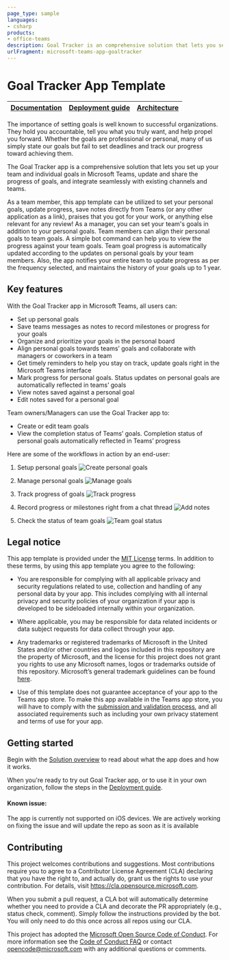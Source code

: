 ```yaml
---
page_type: sample
languages:
- csharp
products:
- office-teams
description: Goal Tracker is an comprehensive solution that lets you setup your team and individual goals from right inside Microsoft Teams
urlFragment: microsoft-teams-app-goaltracker
---
```


# Goal Tracker App Template

| [Documentation](https://github.com/OfficeDev/microsoft-teams-app-goaltracker/wiki/Home) | [Deployment guide](https://github.com/OfficeDev/microsoft-teams-app-goaltracker/wiki/Deployment-Guide) | [Architecture](https://github.com/OfficeDev/microsoft-teams-app-goaltracker/wiki/Solution-Overview) |
| ---- | ---- | ---- |

The importance of setting goals is well known to successful organizations. They hold you accountable, tell you what you truly want, and help propel you forward. Whether the goals are professional or personal, many of us simply state our goals but fail to set deadlines and track our progress toward achieving them.

The Goal Tracker app is a comprehensive solution that lets you set up your team and individual goals in Microsoft Teams, update and share the progress of goals, and integrate seamlessly with existing channels and teams.

As a team member, this app template can be utilized to set your personal goals, update progress, save notes directly from Teams (or any other application as a link), praises that you got for your work, or anything else relevant for any review! 
As a manager, you can set your team's goals in addition to your personal goals. Team members can align their personal goals to team goals. A simple bot command can help you to view the progress against your team goals. Team goal progress is automatically updated according to the updates on personal goals by your team members. Also, the app notifies your entire team to update progress as per the frequency selected, and maintains the history of your goals up to 1 year.


## Key features
With the Goal Tracker app in Microsoft Teams, all users can:
- Set up  personal goals
- Save teams messages as notes to record milestones or progress for your goals
- Organize and prioritize your goals in the personal board
- Align personal goals towards teams’ goals and collaborate with managers or coworkers in a team
- Get timely reminders to help you stay on track, update goals right in the Microsoft Teams interface
- Mark progress for personal goals. Status updates on personal goals are automatically reflected in teams’ goals
- View notes saved against a personal goal
- Edit notes saved for a personal goal

Team owners/Managers can use the Goal Tracker app to:
- Create or edit team goals
- View the completion status of Teams’ goals. Completion status of personal goals automatically reflected in Teams’ progress

Here are some of the workflows in action by an end-user:

1. Setup personal goals
![Create personal goals](https://github.com/OfficeDev/microsoft-teams-app-goaltracker/wiki/Images/Setgoals.png)

2. Manage personal goals
![Manage goals](https://github.com/OfficeDev/microsoft-teams-app-goaltracker/wiki/Images/Editgoals.png)

3. Track progress of goals
![Track progress](https://github.com/OfficeDev/microsoft-teams-app-goaltracker/wiki/Images/PersonalGoalsTab.png)

4. Record progress or milestones right from a chat thread
![Add notes](https://github.com/OfficeDev/microsoft-teams-app-goaltracker/wiki/Images/Fromchat.png)

5. Check the status of team goals
![Team goal status](https://github.com/OfficeDev/microsoft-teams-app-goaltracker/wiki/Images/Goalstatus.png)


## Legal notice

This app template is provided under the [MIT License](https://github.com/OfficeDev/microsoft-teams-app-goaltracker/blob/master/LICENSE) terms.  In addition to these terms, by using this app template you agree to the following:

-	You are responsible for complying with all applicable privacy and security regulations related to use, collection and handling of any personal data by your app.  This includes complying with all internal privacy and security policies of your organization if your app is developed to be sideloaded internally within your organization.

-	Where applicable, you may be responsible for data related incidents or data subject requests for data collect through your app.

-	Any trademarks or registered trademarks of Microsoft in the United States and/or other countries and logos included in this repository are the property of Microsoft, and the license for this project does not grant you rights to use any Microsoft names, logos or trademarks outside of this repository.  Microsoft’s general trademark guidelines can be found [here](https://www.microsoft.com/en-us/legal/intellectualproperty/trademarks/usage/general.aspx).

-	Use of this template does not guarantee acceptance of your app to the Teams app store.  To make this app available in the Teams app store, you will have to comply with the [submission and validation process](https://docs.microsoft.com/en-us/microsoftteams/platform/concepts/deploy-and-publish/appsource/publish), and all associated requirements such as including your own privacy statement and terms of use for your app.


## Getting started

Begin with the [Solution overview](https://github.com/OfficeDev/microsoft-teams-app-goaltracker/wiki/Solution-overview) to read about what the app does and how it works.

When you're ready to try out Goal Tracker app, or to use it in your own organization, follow the steps in the [Deployment guide](https://github.com/OfficeDev/microsoft-teams-app-goaltracker/wiki/Deployment-guide).

#### Known issue:
The app is currently not supported on iOS devices. We are actively working on fixing the issue and will update the repo as soon as it is available

## Contributing

This project welcomes contributions and suggestions.  Most contributions require you to agree to a
Contributor License Agreement (CLA) declaring that you have the right to, and actually do, grant us
the rights to use your contribution. For details, visit https://cla.opensource.microsoft.com.

When you submit a pull request, a CLA bot will automatically determine whether you need to provide
a CLA and decorate the PR appropriately (e.g., status check, comment). Simply follow the instructions
provided by the bot. You will only need to do this once across all repos using our CLA.

This project has adopted the [Microsoft Open Source Code of Conduct](https://opensource.microsoft.com/codeofconduct/).
For more information see the [Code of Conduct FAQ](https://opensource.microsoft.com/codeofconduct/faq/) or
contact [opencode@microsoft.com](mailto:opencode@microsoft.com) with any additional questions or comments.
